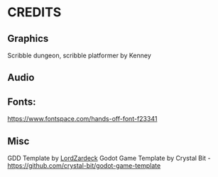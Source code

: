 # CREDITS


## Graphics
Scribble dungeon, scribble platformer by Kenney

## Audio

## Fonts:
https://www.fontspace.com/hands-off-font-f23341

## Misc
GDD Template by [LordZardeck](https://gist.github.com/LordZardeck)
Godot Game Template by Crystal Bit - https://github.com/crystal-bit/godot-game-template
